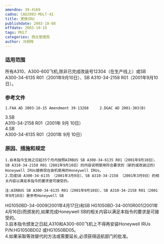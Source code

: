 ```yaml
---
amendno: 39-4169  
cadno: CAD2003-MULT-41  
title: 更换IRU  
publishdate: 2003-10-08  
effdate: 2003-10-15  
tags: MULT  
categories: 西北管理局  
author: 冯炯晖  
---
```

  
### 适用范围  
所有A310、A300-600飞机,除非已完成改装号12304（在生产线上）或SB A300-34-6135 R01（2001年9月10日）、SB A310-34-2158 R01（2001年9月10日）。  
  
<!--more-->  
### 参考文件  
    1.FAA AD 2003-16-15 Amendment 39-13268     2.DGAC AD 2001-303(B)  
3.SB  
A310-34-2158 R01（2001年 9月 10日）  
 4.SB  
A300-34-6135 R01（2001年 9月 10日）  
  
### 原因、措施和规定  
    1.自本指令生效之日起35个月内按照AIRBUS SB A300-34-6135 R01（2001年9月10日）、SB A310-34-2158 R01（2001年9月10日）的内容说明使用符合要求的（新的或改装过的）Honeywell IRUs替换现在装机使用的Honeywell IRUs。  
    2.完成SB A300-34-6135 （2001年3月9日）、SB A310-34-2158 （2001年3月9日）的相关内容以满足本指令的要求是可接受的。  
  
    注:AIRBUS SB A300-34-6135 R01（2001年9月10日）、SB A310-34-2158 R01（2001年9月10日）是参考Honeywell SB  
      
HG1050BD-34-0009(2001年4月17日)和SB HG1050BD-34-0010R001(2001年4月16日)而颁发的,如果完成Honeywell SB的相关内容以满足本指令的要求是可接受的。  
    3.自本指令颁发之日起,A310和A300-600飞机上不得再安装Honeywell IRUs P/N:HG1050BD02 或HG1050BD05。  
    4.如果采取等效替代的方法或需要延长,必须获得适航部门的批准。  
  
